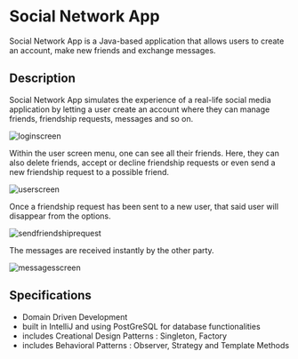 # Social Network App
Social Network App is a Java-based application that allows users to create an account, make new friends and exchange messages.

## Description
Social Network App simulates the experience of a real-life social media application by letting a user create an account where they can manage friends, friendship requests, messages and so on.

![loginscreen](https://github.com/Paula-H/SocialNetworkApp/assets/118481907/615dec74-4b94-46cc-a3ef-c63c60a1cf10)


Within the user screen menu, one can see all their friends. Here, they can also delete friends, accept or decline friendship requests or even send a new friendship request to a possible friend.

![userscreen](https://github.com/Paula-H/SocialNetworkApp/assets/118481907/f14c1557-3588-4b0d-bb8f-3d0cf6e13ca1)


Once a friendship request has been sent to a new user, that said user will disappear from the options.

![sendfriendshiprequest](https://github.com/Paula-H/SocialNetworkApp/assets/118481907/4f464431-dc88-40d1-8ba9-52671214de66)


The messages are received instantly by the other party.

![messagesscreen](https://github.com/Paula-H/SocialNetworkApp/assets/118481907/15c6019c-e6ca-4a05-935b-41ce30ec1c29)


## Specifications
- Domain Driven Development
- built in IntelliJ and using PostGreSQL for database functionalities
- includes Creational Design Patterns : Singleton, Factory
- includes Behavioral Patterns : Observer, Strategy and Template Methods
